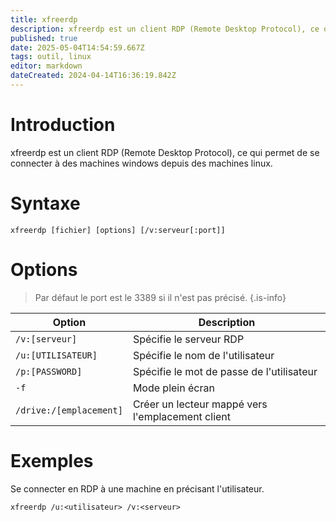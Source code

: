 ```yaml
---
title: xfreerdp
description: xfreerdp est un client RDP (Remote Desktop Protocol), ce qui permet de se connecter sur des machines windows depuis des machines linux
published: true
date: 2025-05-04T14:54:59.667Z
tags: outil, linux
editor: markdown
dateCreated: 2024-04-14T16:36:19.842Z
---
```


# Introduction

xfreerdp est un client RDP (Remote Desktop Protocol), ce qui permet de se connecter à des machines windows depuis des machines linux.

# Syntaxe

`xfreerdp [fichier] [options] [/v:serveur[:port]]`

# Options

> Par défaut le port est le 3389 si il n'est pas précisé.
> {.is-info}

| Option                  | Description                                      |
| ----------------------- | ------------------------------------------------ |
| `/v:[serveur]`          | Spécifie le serveur RDP                          |
| `/u:[UTILISATEUR]`      | Spécifie le nom de l'utilisateur                 |
| `/p:[PASSWORD]`         | Spécifie le mot de passe de l'utilisateur        |
| `-f`                    | Mode plein écran                                 |
| `/drive:/[emplacement]` | Créer un lecteur mappé vers l'emplacement client |

# Exemples

Se connecter en RDP à une machine en précisant l'utilisateur.

`xfreerdp /u:<utilisateur> /v:<serveur>`
